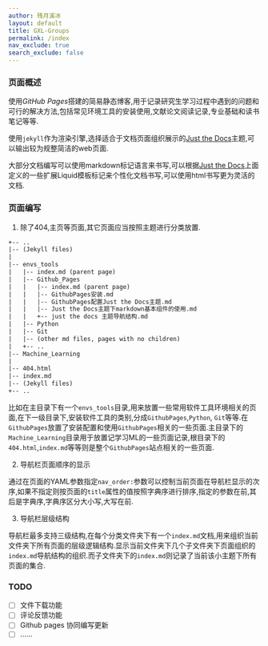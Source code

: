 ```yaml
---
author: 残月溪冰
layout: default
title: GXL-Groups
permalink: /index
nav_exclude: true
search_exclude: false
---
```

### 页面概述

使用*GitHub Pages*搭建的简易静态博客,用于记录研究生学习过程中遇到的问题和可行的解决方法,包括常见环境工具的安装使用,文献论文阅读记录,专业基础和读书笔记等等.

使用`jekyll`作为渲染引擎,选择适合于文档页面组织展示的[Just the Docs](https://just-the-docs.github.io/just-the-docs/)主题,可以输出较为规整简洁的web页面.

大部分文档编写可以使用markdown标记语言来书写,可以根据[Just the Docs](https://just-the-docs.github.io/just-the-docs/)上面定义的一些扩展Liquid模板标记来个性化文档书写,可以使用html书写更为灵活的文档.

### 页面编写

1. 除了404,主页等页面,其它页面应当按照主题进行分类放置.

```txt
+-- ..
|-- (Jekyll files)
|
|-- envs_tools
|   |-- index.md (parent page)
|   |-- Github_Pages
|   |   |-- index.md (parent page)
|   |   |-- GithubPages安装.md
|   |   |-- GithubPages配置Just the Docs主题.md
|   |   |-- Just the Docs主题下markdown基本组件的使用.md
|   |   +-- just the docs 主题导航结构.md
|   |-- Python
|   |-- Git
|   |-- (other md files, pages with no children)
|   +-- ..
|-- Machine_Learning
|
|-- 404.html
|-- index.md
|-- (Jekyll files)
+-- ..
```

比如在主目录下有一个`envs_tools`目录,用来放置一些常用软件工具环境相关的页面,在下一级目录下,安装软件工具的类别,分成`GithubPages`,`Python`, `Git`等等.在`GithubPages`放置了安装配置和使用`GithubPages`相关的一些页面.主目录下的`Machine_Learning`目录用于放置记学习ML的一些页面记录,根目录下的`404.html`,`index.md`等等则是整个`GithubPages`站点相关的一些页面.

2. 导航栏页面顺序的显示

通过在页面的YAML参数指定`nav_order:`参数可以控制当前页面在导航栏显示的次序,如果不指定则按页面的`title`属性的值按照字典序进行排序,指定的参数在前,其后是字典序,字典序区分大小写,大写在前.

3. 导航栏层级结构

导航栏最多支持三级结构,在每个分类文件夹下有一个`index.md`文档,用来组织当前文件夹下所有页面的层级逻辑结构.显示当前文件夹下几个子文件夹下页面组织的`index.md`导航结构的组织.而子文件夹下的`index.md`则记录了当前该小主题下所有页面的集合.


### TODO

- [ ] 文件下载功能
- [ ] 评论反馈功能
- [ ] Github pages 协同编写更新
- [ ] ......
